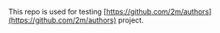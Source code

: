 This repo is used for testing [https://github.com/2m/authors](https://github.com/2m/authors) project.

